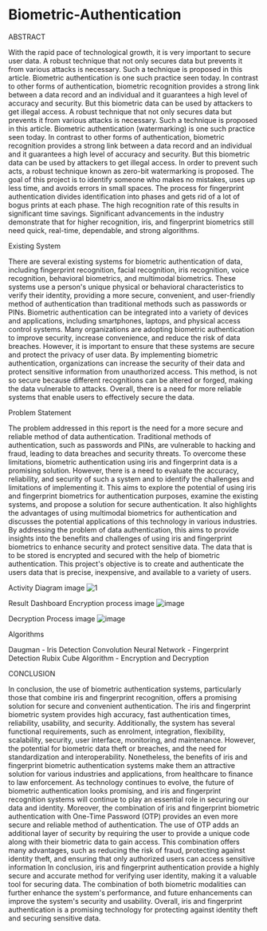 # Biometric-Authentication
ABSTRACT

With the rapid pace of technological growth, it is very important to secure user data. A robust technique that not only secures data but prevents it from various attacks is necessary. Such a technique is proposed in this article. Biometric authentication is one such practice seen today. In contrast to other forms of authentication, biometric recognition provides a strong link between a data record and an individual and it guarantees a high level of accuracy and security. But this biometric data can be used by attackers to get illegal access. A robust technique that not only secures data but prevents it from various attacks is necessary. Such a technique is proposed in this article. Biometric authentication (watermarking) is one such practice seen today. In contrast to other forms of authentication, biometric recognition provides a strong link between a data record and an individual and it guarantees a high level of accuracy and security. But this biometric data can be used by attackers to get illegal access. In order to prevent such acts, a robust technique known as zero-bit watermarking is proposed. The goal of this project is to identify someone who makes no mistakes, uses up less time, and avoids errors in small spaces. The process for fingerprint authentication divides identification into phases and gets rid of a lot of bogus prints at each phase. The high recognition rate of this results in significant time savings. Significant advancements in the industry demonstrate that for higher recognition, iris, and fingerprint biometrics still need quick, real-time, dependable, and strong algorithms.

Existing System

There are several existing systems for biometric authentication of data, including fingerprint recognition, facial recognition, iris recognition, voice recognition, behavioral biometrics, and multimodal biometrics. These systems use a person's unique physical or behavioral characteristics to verify their identity, providing a more secure, convenient, and user-friendly method of authentication than traditional methods such as passwords or PINs. Biometric authentication can be integrated into a variety of devices and applications, including smartphones, laptops, and physical access control systems. Many organizations are adopting biometric authentication to improve security, increase convenience, and reduce the risk of data breaches. However, it is important to ensure that these systems are secure and protect the privacy of user data. By implementing biometric authentication, organizations can increase the security of their data and protect sensitive information from unauthorized access. This method, is not so secure because different recognitions can be altered or forged, making the data vulnerable to attacks. Overall, there is a need for more reliable systems that enable users to effectively secure the data.

Problem Statement

The problem addressed in this report is the need for a more secure and reliable method of data authentication. Traditional methods of authentication, such as passwords and PINs, are vulnerable to hacking and fraud, leading to data breaches and security threats. To overcome these limitations, biometric authentication using iris and fingerprint data is a promising solution. However, there is a need to evaluate the accuracy, reliability, and security of such a system and to identify the challenges and limitations of implementing it. This aims to explore the potential of using iris and fingerprint biometrics for authentication purposes, examine the existing systems, and propose a solution for secure authentication. It also highlights the advantages of using multimodal biometrics for authentication and discusses the potential applications of this technology in various industries. By addressing the problem of data authentication, this aims to provide insights into the benefits and challenges of using iris and fingerprint biometrics to enhance security and protect sensitive data. The data that is to be stored is encrypted and secured with the help of biometric authentication. This project's objective is to create and authenticate the users data that is precise, inexpensive, and available to a variety of users.

Activity Diagram image
![1](https://github.com/kalpithasrinivas/Biometric-Authentication/assets/103630524/c56218f0-4dc0-4274-8a56-e855edcbc92c)

Result Dashboard Encryption process image
![image](https://github.com/kalpithasrinivas/Biometric-Authentication/assets/103630524/ef993e2e-0d18-4f23-a5d0-e0808be36de8)

Decryption Process image
![image](https://github.com/kalpithasrinivas/Biometric-Authentication/assets/103630524/4264d5eb-95a2-46cd-b7ad-0c10381c5e35)

Algorithms

Daugman - Iris Detection
Convolution Neural Network - Fingerprint Detection
Rubix Cube Algorithm - Encryption and Decryption

CONCLUSION

In conclusion, the use of biometric authentication systems, particularly those that combine iris and fingerprint recognition, offers a promising solution for secure and convenient authentication. The iris and fingerprint biometric system provides high accuracy, fast authentication times, reliability, usability, and security. Additionally, the system has several functional requirements, such as enrolment, integration, flexibility, scalability, security, user interface, monitoring, and maintenance. However, the potential for biometric data theft or breaches, and the need for standardization and interoperability. Nonetheless, the benefits of iris and fingerprint biometric authentication systems make them an attractive solution for various industries and applications, from healthcare to finance to law enforcement. As technology continues to evolve, the future of biometric authentication looks promising, and iris and fingerprint recognition systems will continue to play an essential role in securing our data and identity. Moreover, the combination of iris and fingerprint biometric authentication with One-Time Password (OTP) provides an even more secure and reliable method of authentication. The use of OTP adds an additional layer of security by requiring the user to provide a unique code along with their biometric data to gain access. This combination offers many advantages, such as reducing the risk of fraud, protecting against identity theft, and ensuring that only authorized users can access sensitive information In conclusion, iris and fingerprint authentication provide a highly secure and accurate method for verifying user identity, making it a valuable tool for securing data. The combination of both biometric modalities can further enhance the system's performance, and future enhancements can improve the system's security and usability. Overall, iris and fingerprint authentication is a promising technology for protecting against identity theft and securing sensitive data.
